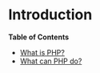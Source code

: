 Introduction
============

**Table of Contents**

-   [What is PHP?](/intro-whatis.html)
-   [What can PHP do?](/intro-whatcando.html)
